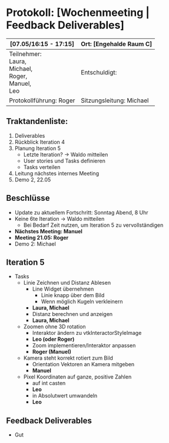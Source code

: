 # Protokoll: [Wochenmeeting | Feedback Deliverables]

| [07.05/16:15 - 17:15]                                                   | Ort: [Engehalde Raum C]  |
| ----------------------------------------------------------------------- | ------------------------ |
| Teilnehmer:<br />Laura,<br />Michael,<br />Roger,<br />Manuel,<br />Leo | Entschuldigt:<br />      |
| Protokollführung: Roger                                                 | Sitzungsleitung: Michael |

## Traktandenliste:

1. Deliverables
2. Rückblick Iteration 4
3. Planung Iteration 5
   - Letzte Iteration? -> Waldo mitteilen
   - User stories und Tasks definieren
   - Tasks verteilen
4. Leitung nächstes internes Meeting
5. Demo 2, 22.05

## Beschlüsse
* Update zu aktuellem Fortschritt: Sonntag Abend, 8 Uhr
* Keine 6te Iteration -> Waldo mitteilen
  * Bei Bedarf Zeit nutzen, um Iteration 5 zu vervollständigen
* **Nächstes Meeting: Manuel**
* **Meeting 21.05: Roger**
* Demo 2: Michael

## Iteration 5
* Tasks
  * Linie Zeichnen und Distanz Ablesen
    * Line Widget übernehmen
      * Linie knapp über dem Bild
      * Wenn möglich Kugeln verkleinern
    * **Laura, Michael**
    * Distanz berechnen und anzeigen
    * **Laura, Michael**
  * Zoomen ohne 3D rotation
    * Interaktor ändern zu vtkInteractorStyleImage
    * **Leo (oder Roger)**
    * Zoom implementieren/Interaktor anpassen
    * **Roger (Manuel)**
  * Kamera steht korrekt rotiert zum Bild
    * Orientation Vektoren an Kamera mitgeben
    * **Manuel**
  * Pixel Koordinaten auf ganze, positive Zahlen
    * auf int casten
    * **Leo**
    * in Absolutwert umwandeln
    * **Leo**

## Feedback Deliverables
* Gut
